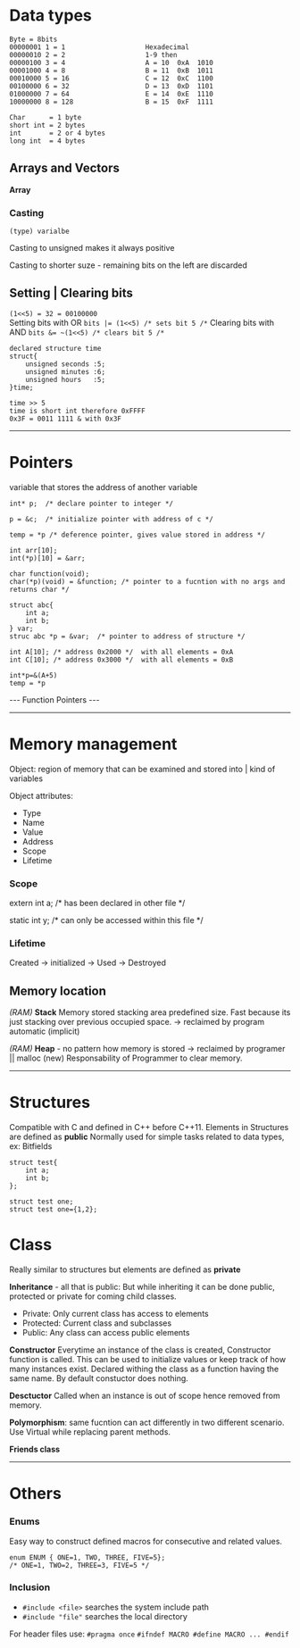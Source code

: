 
# Data types
```
Byte = 8bits
00000001 1 = 1                    Hexadecimal
00000010 2 = 2                    1-9 then 
00000100 3 = 4                    A = 10  0xA  1010
00001000 4 = 8                    B = 11  0xB  1011
00010000 5 = 16                   C = 12  0xC  1100    
00100000 6 = 32                   D = 13  0xD  1101
01000000 7 = 64                   E = 14  0xE  1110
10000000 8 = 128                  B = 15  0xF  1111

Char      = 1 byte
short int = 2 bytes
int       = 2 or 4 bytes
long int  = 4 bytes
```
## Arrays and Vectors
**Array** 
### Casting
```(type) varialbe```

Casting to unsigned makes it always positive

Casting to shorter suze - remaining bits on the left are discarded

## Setting | Clearing bits

```(1<<5) = 32 = 00100000```  
Setting bits with OR  ```bits |= (1<<5) /* sets bit 5 /*```
Clearing bits with AND  ```bits &= ~(1<<5) /* clears bit 5 /*```
```
declared structure time
struct{
	unsigned seconds :5;
	unsigned minutes :6;
	unsigned hours   :5;
}time;

time >> 5 
time is short int therefore 0xFFFF
0x3F = 0011 1111 & with 0x3F
```

---------------------------------------------------------
# Pointers

variable that stores the address of another variable

```
int* p;  /* declare pointer to integer */

p = &c;  /* initialize pointer with address of c */

temp = *p /* deference pointer, gives value stored in address */

int arr[10];
int(*p)[10] = &arr;

char function(void);
char(*p)(void) = &function; /* pointer to a fucntion with no args and returns char */

struct abc{
	int a;
	int b;
} var;
struc abc *p = &var;  /* pointer to address of structure */

int A[10]; /* address 0x2000 */  with all elements = 0xA
int C[10]; /* address 0x3000 */  with all elements = 0xB

int*p=&(A+5)
temp = *p
```
--- Function Pointers ---


----------------------------------
#  Memory management

Object: region of memory that can be examined and stored into | kind of variables

Object attributes:

- Type
- Name
- Value
- Address
- Scope
- Lifetime
  
### Scope 
extern int a; /* has been declared in other file */

static int y; /* can only be accessed within this file */


### Lifetime
Created -> initialized -> Used -> Destroyed

## Memory location 
_(RAM)_ **Stack** Memory stored stacking area predefined size. Fast because its just stacking over previous occupied space.
-> reclaimed by program automatic (implicit)

_(RAM)_ **Heap** - no pattern how memory is stored -> reclaimed by programer || malloc (new) 
Responsability of Programmer to clear memory.

----------
# Structures
Compatible with C and defined in C++ before C++11. 
Elements in Structures are defined as **public**
Normally used for simple tasks related to data types, ex: Bitfields
```
struct test{
	int a;
	int b;
};

struct test one;
struct test one={1,2};
```

# Class 
Really similar to structures but elements are defined as **private**

**Inheritance** - all that is public: But while inheriting it can be done public, protected or private for coming child classes.

- Private: Only current class has access to elements
- Protected: Current class and subclasses
- Public: Any class can access public elements

**Constructor** Everytime an instance of the class is created, Constructor function is called. This can be used to initialize values or keep track of how many instances exist. Declared withing the class as a function having the same name. By default constuctor does nothing.

**Desctuctor** Called when an instance is out of scope hence removed from memory.

**Polymorphism**: same fucntion can act differently in two different scenario. Use Virtual while replacing parent methods.

**Friends class**

--------
# Others

### Enums
Easy way to construct defined macros for consecutive and related values.
```
enum ENUM { ONE=1, TWO, THREE, FIVE=5};
/* ONE=1, TWO=2, THREE=3, FIVE=5 */
```

### Inclusion
- ```#include <file>``` searches the system include path
- `#include "file"` searches the local directory

For header files use: `#pragma once`
`#ifndef MACRO
#define MACRO
...
#endif`
